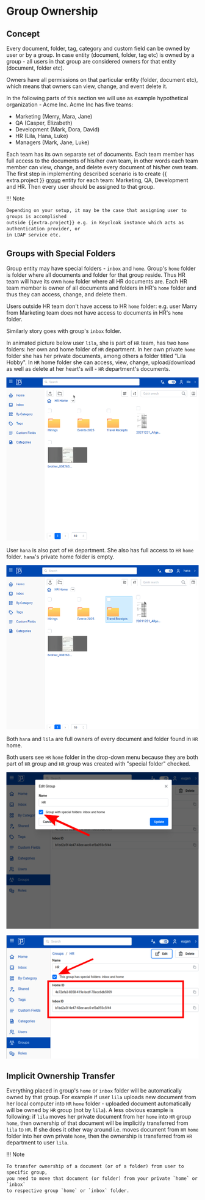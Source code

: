 # Group Ownership

## Concept

Every document, folder, tag, category and custom field can be owned by user or
by a group. In case entity (document, folder, tag etc) is owned by a
group - all users in that group are considered owners for that entity
(document, folder etc).

Owners have all permissions on that particular
entity (folder, document etc), which means that owners can view, change,
and event delete it.

In the following parts of this section we will use as example
hypothetical organization - Acme Inc.
Acme Inc has five teams:

- Marketing (Merry, Mara, Jane)
- QA (Casper, Elizabeth)
- Development (Mark, Dora, David)
- HR (Lila, Hana, Luke)
- Managers (Mark, Jane, Luke)

Each team has its own separate set of documents. Each team member
has full access to the documents of his/her own team, in other
words each team member can view, change, and delete every document
of his/her own team. The first step in implementing described scenario
is to create {{ extra.project }} [group](groups.md) entity for each team: Marketing,
QA, Development and HR.
Then every user should be assigned to that group.


!!! Note

    Depending on your setup, it may be the case that assigning user to groups is accomplished
    outside {{extra.project}} e.g. in Keycloak instance which acts as authentication provider, or
    in LDAP service etc.


## Groups with Special Folders

Group entity may have special folders - `inbox` and `home`. Group's `home` folder
is folder where all documents and folder for that group reside. Thus HR team
will have its own `home` folder where all HR documents are. Each HR team member
is owner of all documents and folders in HR's `home` folder and thus they can access,
change, and delete them.

Users outside HR team don't have access to HR `home` folder: e.g. user Marry
from Marketing team does not have access to documents in HR's `home` folder.

Similarly story goes with group's `inbox` folder.

In animated picture below user `lila`, she is part of `HR` team, has two `home`
folders: her own and home folder of `HR` department. In her own private `home`
folder she has her private documents, among others a folder titled "Lila Hobby".
In `HR` home folder she can access, view, change, upload/download as well as delete at
her heart's will - `HR` department's documents.

![Lila and HR folder](./group-ownership/lila-and-hr-folder.gif)

User `hana` is also part of `HR` department. She also has full access to `HR` `home`
folder. `hana`'s private home folder is empty.

![Hana and HR folder](./group-ownership/hana-and-hr-folder.gif)


Both `hana` and `lila` are full owners of every document and folder found in `HR` home.

Both users see `HR` `home` folder in the drop-down menu because they are both
part of `HR` group and `HR` group was created with
"special folder" checked.

![HR group edit](./group-ownership/hr-group-edit.svg)

![HR group view](./group-ownership/hr-group-view.svg)

## Implicit Ownership Transfer

Everything placed in group's `home` or `inbox` folder will be automatically
owned by that group. For example if user `lila` uploads new document
from her local computer into `HR` `home` folder - uploaded document automatically
will be owned by `HR` group (not by `lila`). A less obvious example is following:
if `lila` moves her private document from her `home` into `HR` group `home`, then
ownership of that document will be implicitly transferred from `lila` to `HR`.
If she does it other way around i.e. moves document from `HR` `home` folder into
her own private `home`, then the ownership is transferred from `HR` department to
user `lila`.


!!! Note

    To transfer ownership of a document (or of a folder) from user to specific group,
    you need to move that document (or folder) from your private `home` or `inbox`
    to respective group `home` or `inbox` folder.

